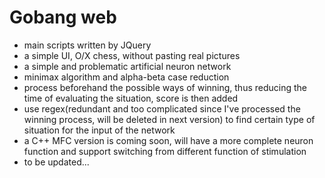 # Gobang web
- main scripts written by JQuery
- a simple UI, O/X chess, without pasting real pictures
- a simple and problematic artificial neuron network
- minimax algorithm and alpha-beta case reduction
- process beforehand the possible ways of winning, thus reducing the time of evaluating the situation, score is then added
- use regex(redundant and too complicated since I've processed the winning process, will be deleted in next version) to find certain type of situation for the input of the network
- a C++ MFC version is coming soon, will have a more complete neuron function and support switching from different function of stimulation
- to be updated...
